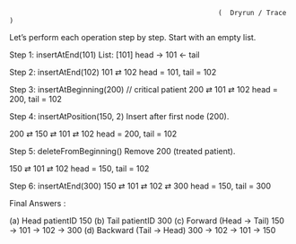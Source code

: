                                                        (  Dryrun / Trace  )
Let’s perform each operation step by step.
Start with an empty list.

Step 1: insertAtEnd(101)
List:
[101]
head → 101 ← tail

Step 2: insertAtEnd(102)
101 ⇄ 102
head = 101, tail = 102

Step 3: insertAtBeginning(200) // critical patient
200 ⇄ 101 ⇄ 102
head = 200, tail = 102

Step 4: insertAtPosition(150, 2)
Insert after first node (200).

200 ⇄ 150 ⇄ 101 ⇄ 102
head = 200, tail = 102

Step 5: deleteFromBeginning()
Remove 200 (treated patient).

150 ⇄ 101 ⇄ 102
head = 150, tail = 102

Step 6: insertAtEnd(300)
150 ⇄ 101 ⇄ 102 ⇄ 300
head = 150, tail = 300

Final Answers :

(a) Head patientID	150
(b) Tail patientID	300
(c) Forward (Head → Tail)	150 → 101 → 102 → 300
(d) Backward (Tail → Head)	300 → 102 → 101 → 150
